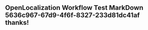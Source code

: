 <properties
ms.topic="hero-topic"
ms.test1="hero-topic"
ms.test2="test"/>


## OpenLocalization Workflow Test MarkDown 5636c967-67d9-4f6f-8327-233d81dc41af thanks!



<!--HONumber=Jul16_HO5-->


